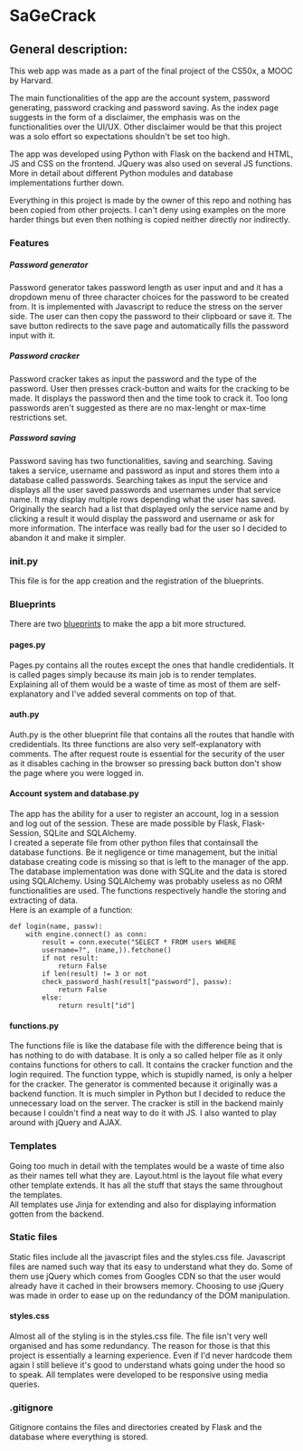 # **SaGeCrack**

## **General description:**

This web app was made as a part of the final project of the CS50x,
a MOOC by Harvard.

The main functionalities of the app are the account system, password generating,
password cracking and password saving. As the index page suggests in the form of a 
disclaimer, the emphasis was on the functionalities over the UI/UX. Other disclaimer 
would be that this project was a solo effort so expectations shouldn't be set too high.

The app was developed using Python with Flask on the backend and HTML, JS and CSS on
the frontend. JQuery was also used on several JS functions. More in detail about 
different Python modules and database implementations further down.

Everything in this project is made by the owner of this repo and nothing has been copied from 
other projects. I can't deny using examples on the more harder things but even then nothing is 
copied neither directly nor indirectly.

### **Features**

##### **Password generator**

Password generator takes password length as user input and and it has a dropdown
menu of three character choices for the password to be created from. It is implemented
with Javascript to reduce the stress on the server side. The user can then copy the password
to their clipboard or save it. The save button redirects to the save page and automatically
fills the password input with it.

##### **Password cracker**

Password cracker takes as input the password and the type of the password.
User then presses crack-button and waits for the cracking to be made. It displays
the password then and the time took to crack it. Too long passwords aren't suggested
as there are no max-lenght or max-time restrictions set.

##### **Password saving**

Password saving has two functionalities, saving and searching. Saving takes a service,
username and password as input and stores them into a database called passwords. Searching
takes as input the service and displays all the user saved passwords and usernames under that 
service name. It may display multiple rows depending what the user has saved. Originally the 
search had a list that displayed only the service name and by clicking a result it would 
display the password and username or ask for more information. The interface was really bad
for the user so I decided to abandon it and make it simpler.


### **__init__.py**

This file is for the app creation and the registration of the blueprints.

### **Blueprints**

There are two [blueprints](https://flask.palletsprojects.com/en/2.1.x/tutorial/views/) to make the app a bit more structured. 

#### **pages.py**

Pages.py contains all the routes except the ones that handle credidentials. It is called 
pages simply because its main job is to render templates. Explaining all of them would 
be a waste of time as most of them are self-explanatory and I've added several comments 
on top of that. 

#### **auth.py**

Auth.py is the other blueprint file that contains all the routes that handle with 
credidentials. Its three functions are also very self-explanatory with comments. The 
after request route is essential for the security of the user as it disables caching in 
the browser so pressing back button don't show the page where you were logged in.

#### **Account system and database.py**

The app has the ability for a user to register an account, log in a session and log 
out of the session. These are made possible by Flask, Flask-Session, SQLite and 
SQLAlchemy.  
I created a seperate file from other python files that containsall the database functions.
Be it negligence or time management, but the initial database creating code is
missing so that is left to the manager of the app. The database implementation was 
done with SQLite and the data is stored using SQLAlchemy. Using SQLAlchemy was 
probably useless as no ORM functionalities are used. The functions respectively handle 
the storing and extracting of data.  
Here is an example of a function:
```
def login(name, passw):
    with engine.connect() as conn:
        result = conn.execute("SELECT * FROM users WHERE
        username=?", (name,)).fetchone()
        if not result:
            return False
        if len(result) != 3 or not
        check_password_hash(result["password"], passw):
            return False
        else:
            return result["id"]
```

#### **functions.py**

The functions file is like the database file with the difference being that is has 
nothing to do with database. It is only a so called helper file as it only contains 
functions for others to call. It contains the cracker function and the login required.
The function typpe, which is stupidly named, is only a helper for the cracker. 
The generator is commented because it originally was a backend function. It is much 
simpler in Python but I decided to reduce the unnecessary load on the server.
The cracker is still in the backend mainly because I couldn't find a neat way to do
it with JS. I also wanted to play around with jQuery and AJAX.

### **Templates**

Going too much in detail with the templates would be a waste of time also as their names 
tell what they are. Layout.html is the layout file what every other template extends. It 
has all the stuff that stays the same throughout the templates.  
All templates use Jinja for extending and also for displaying information gotten from the backend.

### **Static files**

Static files include all the javascript files and the styles.css file. Javascript files are named 
such way that its easy to understand what they do. Some of them use jQuery which comes from 
Googles CDN so that the user would already have it cached in their browsers memory. Choosing to
use jQuery was made in order to ease up on the redundancy of the DOM manipulation.

#### **styles.css**

Almost all of the styling is in the styles.css file. The file isn't very well organised and has 
some redundancy. The reason for those is that this project is essentially a learning experience. 
Even if I'd never hardcode them again I still believe it's good to understand whats going under
the hood so to speak. All templates were developed to be responsive using media queries.

### **.gitignore**

Gitignore contains the files and directories created by Flask and the database where everything
is stored.
